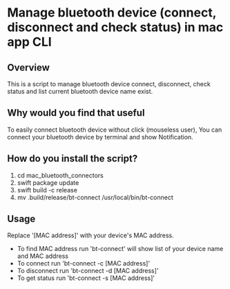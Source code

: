 # Manage bluetooth device (connect, disconnect and check status) in mac app CLI
## Overview

This is a script to manage bluetooth device connect, disconnect, check status and list current bluetooth device name exist.

## Why would you find that useful

To easily connect bluetooth device without click (mouseless user), You can connect your bluetooth device by terminal and show Notification.

## How do you install the script?

1. cd mac_bluetooth_connectors
2. swift package update
3. swift build -c release
4. mv .build/release/bt-connect /usr/local/bin/bt-connect

## Usage

Replace '[MAC address]' with your device's MAC address.
- To find MAC address
run 'bt-connect'  will show list of your device name and MAC address
- To connect 
run 'bt-connect -c [MAC address]'
- To disconnect 
run 'bt-connect -d [MAC address]'
- To get status 
run 'bt-connect -s [MAC address]'